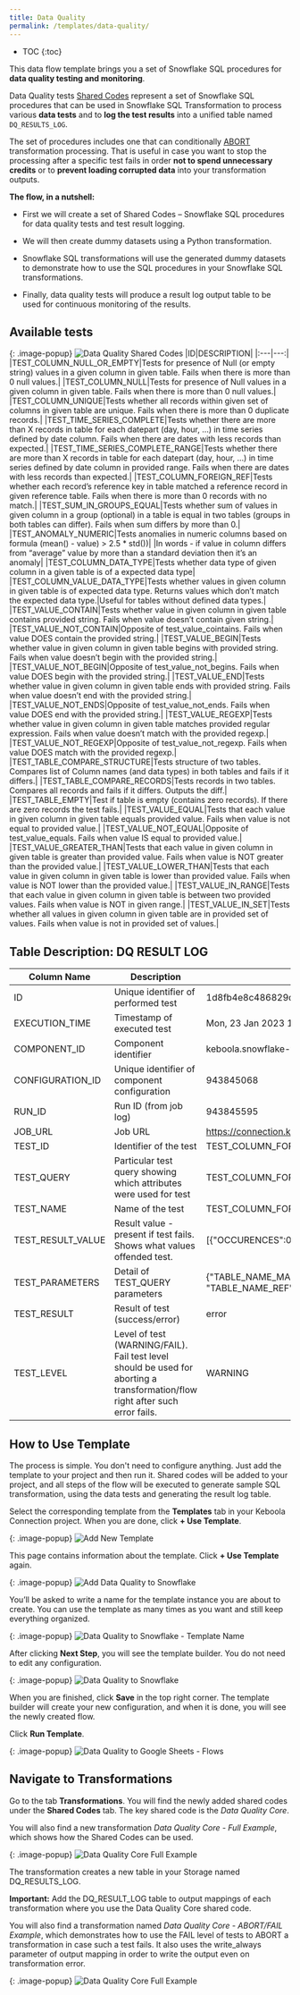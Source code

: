 ```yaml
---
title: Data Quality
permalink: /templates/data-quality/
---
```


* TOC
{:toc}

This data flow template brings you a set of Snowflake SQL procedures for **data quality testing and monitoring**.

Data Quality tests [Shared Codes](https://help.keboola.com/transformations/variables/#shared-code) represent a set of Snowflake SQL procedures that can be used in Snowflake SQL Transformation to process various **data tests** and to **log the test results** into a unified table named `DQ_RESULTS_LOG`.

The set of procedures includes one that can conditionally [ABORT](https://help.keboola.com/transformations/snowflake-plain/#aborting-transformation-execution) transformation processing. That is useful in case you want to stop the processing after a specific test fails in order **not to spend unnecessary credits** or to **prevent loading corrupted data** into your transformation outputs.

**The flow, in a nutshell:**

- First we will create a set of Shared Codes – Snowflake SQL procedures for data quality tests and test result logging.

- We will then create dummy datasets using a Python transformation.

- Snowflake SQL transformations will use the generated dummy datasets to demonstrate how to use the SQL procedures in your Snowflake SQL transformations.

- Finally, data quality tests will produce a result log output table to be used for continuous monitoring of the results.

## Available tests
{: .image-popup}
![Data Quality Shared Codes](/templates/data-quality/shared_code_1.png)
|ID|DESCRIPTION|
|:---|---:|
|TEST_COLUMN_NULL_OR_EMPTY|Tests for presence of Null (or empty string) values in a given column in given table. Fails when there is more than 0 null values.|
|TEST_COLUMN_NULL|Tests for presence of Null values in a given column in given table. Fails when there is more than 0 null values.|
|TEST_COLUMN_UNIQUE|Tests whether all records within given set of columns in given table are unique. Fails when there is more than 0 duplicate records.|
|TEST_TIME_SERIES_COMPLETE|Tests whether there are more than X records in table for each datepart (day, hour, …) in time series defined by date column. Fails when there are dates with less records than expected.|
|TEST_TIME_SERIES_COMPLETE_RANGE|Tests whether there are more than X records in table for each datepart (day, hour, …) in time series defined by date column in provided range. Fails when there are dates with less records than expected.|
|TEST_COLUMN_FOREIGN_REF|Tests whether each record’s reference key in table matched a reference record in given reference table. Fails when there is more than 0 records with no match.|
|TEST_SUM_IN_GROUPS_EQUAL|Tests whether sum of values in given column in a group (optional) in a table is equal in two tables (groups in both tables can differ). Fails when sum differs by more than 0.|
|TEST_ANOMALY_NUMERIC|Tests anomalies in numeric columns based on formula (mean() - value) > 2.5 * std())| |In words - if value in column differs from “average” value by more than a standard deviation then it’s an anomaly|
|TEST_COLUMN_DATA_TYPE|Tests whether data type of given column in a given table is of a expected data type|
|TEST_COLUMN_VALUE_DATA_TYPE|Tests whether values in given column in given table is of expected data type. Returns values which don’t match the expected data type.|Useful for tables without defined data types.|
|TEST_VALUE_CONTAIN|Tests whether value in given column in given table contains provided string. Fails when value doesn’t contain given string.|
|TEST_VALUE_NOT_CONTAIN|Opposite of test_value_cointains. Fails when value DOES contain the provided string.|
|TEST_VALUE_BEGIN|Tests whether value in given column in given table begins with provided string. Fails when value doesn’t begin with the provided string.|
|TEST_VALUE_NOT_BEGIN|Opposite of test_value_not_begins. Fails when value DOES begin with the provided string.|
|TEST_VALUE_END|Tests whether value in given column in given table ends with provided string. Fails when value doesn’t end with the provided string.|
|TEST_VALUE_NOT_ENDS|Opposite of test_value_not_ends. Fails when value DOES end with the provided string.|
|TEST_VALUE_REGEXP|Tests whether value in given column in given table matches provided regular expression. Fails when value doesn’t match with the provided regexp.|
|TEST_VALUE_NOT_REGEXP|Opposite of test_value_not_regexp. Fails when value DOES match with the provided regexp.|
|TEST_TABLE_COMPARE_STRUCTURE|Tests structure of two tables. Compares list of Column names (and data types) in both tables and fails if it differs.|
|TEST_TABLE_COMPARE_RECORDS|Tests records in two tables. Compares all records and fails if it differs. Outputs the diff.|
|TEST_TABLE_EMPTY|Test if table is empty (contains zero records). If there are zero records the test fails.|
|TEST_VALUE_EQUAL|Tests that each value in given column in given table equals provided value. Fails when value is not equal to provided value.|
|TEST_VALUE_NOT_EQUAL|Opposite of test_value_equals. Fails when value IS equal to provided value.|
|TEST_VALUE_GREATER_THAN|Tests that each value in given column in given table is greater than provided value. Fails when value is NOT greater than the provided value.|
|TEST_VALUE_LOWER_THAN|Tests that each value in given column in given table is lower than provided value. Fails when value is NOT lower than the provided value.|
|TEST_VALUE_IN_RANGE|Tests that each value in given column in given table is between two provided values. Fails when value is NOT in given range.|
|TEST_VALUE_IN_SET|Tests whether all values in given column in given table are in provided set of values. Fails when value is not in provided set of values.|

## Table Description: DQ RESULT LOG

| Column Name | Description | Sample Value | 
|---|---|---|
| ID | Unique identifier of performed test | 1d8fb4e8c486829db3387e429e0cb8a0 |
| EXECUTION_TIME | Timestamp of executed test | Mon, 23 Jan 2023 13:58:34 +0100 |
| COMPONENT_ID | Component identifier | keboola.snowflake-transformation |
| CONFIGURATION_ID | Unique identifier of component configuration | 943845068 |
| RUN_ID | Run ID (from job log) | 943845595 |
| JOB_URL | Job URL | https://connection.keboola.com/admin/projects/9389/queue/943845595 |
| TEST_ID | Identifier of the test | TEST_COLUMN_FOREIGN_REF |
| TEST_QUERY | Particular test query showing which attributes were used for test | TEST_COLUMN_FOREIGN_REF('orders', 'customers', 'order_id', 'pk');.... |
| TEST_NAME | Name of the test | TEST_COLUMN_FOREIGN_REF |
| TEST_RESULT_VALUE | Result value - present if test fails. Shows what values offended test. | [{"OCCURENCES":0,"OFFENDER":"61"} |
| TEST_PARAMETERS | Detail of TEST_QUERY parameters | {"TABLE_NAME_MAIN" :"orders", "COLUMN_NAME": "order_id", "TABLE_NAME_REF": "customers", "COLUMN_NAME_REF": "pk"} |
| TEST_RESULT | Result of test (success/error) |  error |
| TEST_LEVEL | Level of test (WARNING/FAIL). Fail test level should be used for aborting a transformation/flow right after such error fails. | WARNING |


## How to Use Template
The process is simple. You don't need to configure anything. Just add the template to your project and then run it. Shared codes will be added to your project, and all steps of the flow will be executed to generate sample SQL transformation, using the data tests and generating the result log table. 

Select the corresponding template from the **Templates** tab in your Keboola Connection project. When you are done, click **+ Use Template**.

{: .image-popup}
![Add New Template](/templates/data-quality/add-new-template.png)

This page contains information about the template. Click **+ Use Template** again.

{: .image-popup}
![Add Data Quality to Snowflake](/templates/data-quality/add-dq-to-snowflake.png)

You’ll be asked to write a name for the template instance you are about to create. You can use the template as many times as you want 
and still keep everything organized.

{: .image-popup}
![Data Quality to Snowflake - Template Name](/templates/data-quality/dq-to-snowflake-name.png)

After clicking **Next Step**, you will see the template builder. You do not need to edit any configuration.

{: .image-popup}
![Data Quality to Snowflake](/templates/data-quality/dq-to-snowflake-steps.png)

When you are finished, click **Save** in the top right corner. The template builder will create your new configuration, and 
when it is done, you will see the newly created flow. 

Click **Run Template**. 

{: .image-popup}
![Data Quality to Google Sheets - Flows](/templates/data-quality/dq-to-snowflake-flow.png)

## Navigate to Transformations
Go to the tab **Transformations**. You will find the newly added shared codes under the **Shared Codes** tab. The key shared code is the *Data Quality Core*.

You will also find a new transformation *Data Quality Core - Full Example*, which shows how the Shared Codes can be used. 

{: .image-popup}
![Data Quality Core Full Example](/templates/data-quality/dq-core-full-example.png)

The transformation creates a new table in your Storage named DQ_RESULTS_LOG.

**Important:** Add the DQ_RESULT_LOG table to output mappings of each transformation where you use the Data Quality Core shared code.   

You will also find a transformation named *Data Quality Core - ABORT/FAIL Example*, which demonstrates how to use the FAIL level of tests to ABORT a transformation 
in case such a test fails. It also uses the write_always parameter of output mapping in order to write the output even on transformation error.

{: .image-popup}
![Data Quality Core Full Example](/templates/data-quality/dq-core-abort-example.png)
